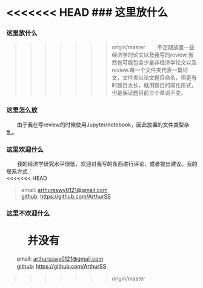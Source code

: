 <<<<<<< HEAD
﻿### 这里放什么
=======
### 这里放什么
>>>>>>> origin/master
　　不定期放置一些经济学的论文以及我写的review,当然也可能包含少量非经济学论文以及review.每一个文件夹代表一篇论文，文件夹以论文题目命名，但是有时题目太长，就用题目的简化形式，但是保证题目前三个单词不变。  
### 这里怎么放
　　由于我在写review的时候使用Jupyter/notebook，因此放置的文件类型杂乱。  
### 这里欢迎什么
　　我的经济学研究水平很低，欢迎对我写的东西进行评论，或者提出建议。我的联系方式：  
<<<<<<< HEAD
> email: arthursswy0121@gmail.com  
> [github](https://github.com/ArthurSS): https://github.com/ArthurSS  
### 这里不欢迎什么
　　并没有  
=======
　　email: arthursswy0121@gmail.com  
　　[github](https://github.com/ArthurSS): https://github.com/ArthurSS    
>>>>>>> origin/master
